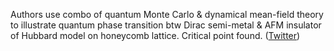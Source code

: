 
Authors use combo of quantum Monte Carlo & dynamical mean-field theory to illustrate quantum phase transition btw Dirac semi-metal & AFM insulator of Hubbard model on honeycomb lattice. Critical point found. ([Twitter](https://twitter.com/JoshuahHeath/status/1161669681641488384))
